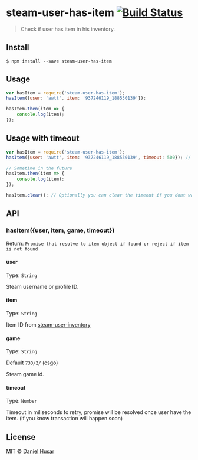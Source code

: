 # steam-user-has-item [![Build Status](https://travis-ci.org/steam-items/steam-user-has-item.svg?branch=master)](https://travis-ci.org/steam-items/steam-user-has-item)

> Check if user has item in his inventory.


## Install

```
$ npm install --save steam-user-has-item
```


## Usage

```js
var hasItem = require('steam-user-has-item');
hasItem({user: 'awtt', item: '937246119_188530139'});

hasItem.then(item => {
	console.log(item);
});
```

## Usage with timeout

```js
var hasItem = require('steam-user-has-item');
hasItem({user: 'awtt', item: '937246119_188530139', timeout: 500}); // Will retry every 500 miliseconds if user have the item

// Sometime in the future
hasItem.then(item => {
	console.log(item);
});

hasItem.clear(); // Optionally you can clear the timeout if you dont want to wait any more
```


## API

### hasItem({user, item, game, timeout})
Return: `Promise that resolve to item object if found or reject if item is not found`

#### user

Type: `String`

Steam username or profile ID.

#### item

Type: `String`

Item ID from [steam-user-inventory](https://github.com/steam-items/steam-user-inventory#steamuserinventoryuser-game)

#### game

Type: `String`

Default `730/2/` (csgo)

Steam game id.

#### timeout
Type: `Number`

Timeout in miliseconds to retry, promise will be resolved once user have the item. (if you know transaction will happen soon)

## License

MIT © [Daniel Husar](https://github.com/danielhusar)
